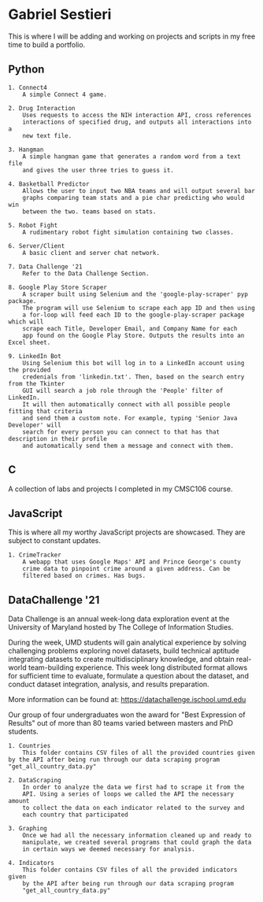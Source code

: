 # Gabriel Sestieri
This is where I will be adding and working on projects and scripts in my free time to build a portfolio. 

## Python

	1. Connect4
		A simple Connect 4 game.

	2. Drug Interaction
		Uses requests to access the NIH interaction API, cross references
		interactions of specified drug, and outputs all interactions into a
		new text file.

	3. Hangman
		A simple hangman game that generates a random word from a text file
		and gives the user three tries to guess it.
	
	4. Basketball Predictor
		Allows the user to input two NBA teams and will output several bar
		graphs comparing team stats and a pie char predicting who would win
		between the two. teams based on stats.

	5. Robot Fight
		A rudimentary robot fight simulation containing two classes. 
		
	6. Server/Client
		A basic client and server chat network.
	
	7. Data Challenge '21
		Refer to the Data Challenge Section.
		
	8. Google Play Store Scraper
		A scraper built using Selenium and the 'google-play-scraper' pyp package. 
		The program will use Selenium to scrape each app ID and then using
		a for-loop will feed each ID to the google-play-scraper package which will 
		scrape each Title, Developer Email, and Company Name for each 
		app found on the Google Play Store. Outputs the results into an Excel sheet.
		
	9. LinkedIn Bot
		Using Selenium this bot will log in to a LinkedIn account using the provided 
		credenials from 'linkedin.txt'. Then, based on the search entry from the Tkinter 
		GUI will search a job role through the 'People' filter of LinkedIn.
		It will then automatically connect with all possible people fitting that criteria 
		and send them a custom note. For example, typing 'Senior Java Developer' will 
		search for every person you can connect to that has that description in their profile
		and automatically send them a message and connect with them. 
		
## C
A collection of labs and projects I completed in my CMSC106 course.

## JavaScript
This is where all my worthy JavaScript projects are showcased. They are subject to constant updates.

	1. CrimeTracker
		A webapp that uses Google Maps' API and Prince George's county
		crime data to pinpoint crime around a given address. Can be
		filtered based on crimes. Has bugs.

## DataChallenge '21
Data Challenge is an annual week-long data exploration event at the University of Maryland hosted by The College of Information Studies.

During the week, UMD students will gain analytical experience by solving challenging problems exploring novel datasets, build technical aptitude integrating datasets to create multidisciplinary knowledge, and obtain real-world team-building experience. This week long distributed format allows for sufficient time to evaluate, formulate a question about the dataset, and conduct dataset integration, analysis, and results preparation.

More information can be found at: https://datachallenge.ischool.umd.edu

Our group of four undergraduates won the award for "Best Expression of Results" out of more than 80 teams varied between masters and PhD students.

	1. Countries
		This folder contains CSV files of all the provided countries given by the API after being run through our data scraping program "get_all_country_data.py"

	2. DataScraping
		In order to analyze the data we first had to scrape it from the
		API. Using a series of loops we called the API the necessary amount
		to collect the data on each indicator related to the survey and
		each country that participated 

	3. Graphing
		Once we had all the necessary information cleaned up and ready to
		manipulate, we created several programs that could graph the data
		in certain ways we deemed necessary for analysis.
	
	4. Indicators
		This folder contains CSV files of all the provided indicators given
		by the API after being run through our data scraping program
		"get_all_country_data.py"
